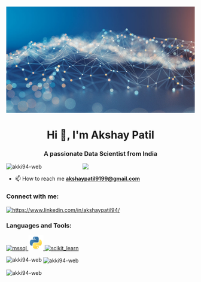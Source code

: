 ![logo](https://github.com/Akki94-web/Akki94-web/blob/main/Git%20back.jpeg)
<h1 align="center">Hi 👋, I'm Akshay Patil</h1>
<h3 align="center">A passionate Data Scientist from India</h3>
<img align="right" alr="data science" width="300" src="https://miro.medium.com/max/1400/1*_zcVnX2xGxMVgjkN7tlRMQ.gif">

<p align="left"> <img src="https://komarev.com/ghpvc/?username=akki94-web&label=Profile%20views&color=0e75b6&style=flat" alt="akki94-web" /> </p>

- 📫 How to reach me **akshaypatil9199@gmail.com**

<h3 align="left">Connect with me:</h3>
<p align="left">
<a href="https://linkedin.com/in/https://www.linkedin.com/in/akshaypatil94/" target="blank"><img align="center" src="https://raw.githubusercontent.com/rahuldkjain/github-profile-readme-generator/master/src/images/icons/Social/linked-in-alt.svg" alt="https://www.linkedin.com/in/akshaypatil94/" height="30" width="40" /></a>
</p>

<h3 align="left">Languages and Tools:</h3>
<p align="left"> <a href="https://www.microsoft.com/en-us/sql-server" target="_blank" rel="noreferrer"> <img src="https://www.svgrepo.com/show/303229/microsoft-sql-server-logo.svg" alt="mssql" width="40" height="40"/> </a> <a href="https://www.python.org" target="_blank" rel="noreferrer"> <img src="https://raw.githubusercontent.com/devicons/devicon/master/icons/python/python-original.svg" alt="python" width="40" height="40"/> </a> <a href="https://scikit-learn.org/" target="_blank" rel="noreferrer"> <img src="https://upload.wikimedia.org/wikipedia/commons/0/05/Scikit_learn_logo_small.svg" alt="scikit_learn" width="40" height="40"/> </a> </p>

<p><img align="left" src="https://github-readme-stats.vercel.app/api/top-langs?username=akki94-web&show_icons=true&locale=en&layout=compact" alt="akki94-web" /></p>

<p>&nbsp;<img align="center" src="https://github-readme-stats.vercel.app/api?username=akki94-web&show_icons=true&locale=en" alt="akki94-web" /></p>

<p><img align="center" src="https://github-readme-streak-stats.herokuapp.com/?user=akki94-web&" alt="akki94-web" /></p>
